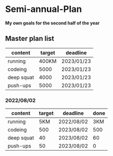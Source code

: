 # Semi-annual-Plan

**My own goals for the second half of the year**

## Master plan list

| content    | target | deadline   |
| ---------- | ------ | ---------- |
| running    | 400KM  | 2023/01/23 |
| codeing    | 5000   | 2023/01/23 |
| deep squat | 4000   | 2023/01/23 |
| push-ups   | 5000   | 2023/01/23 |

### 2022/08/02

| content    | target | deadline   | done |
| ---------- | ------ | ---------- | ---- |
| running    | 5KM    | 2022/08/02 | 3KM  |
| codeing    | 500    | 2023/08/02 | 500  |
| deep squat | 40     | 2023/08/02 | 60   |
| push-ups   | 50     | 2023/08/02 | 0    |





